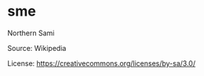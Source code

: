 # sme



Northern Sami


Source: Wikipedia



License: https://creativecommons.org/licenses/by-sa/3.0/

